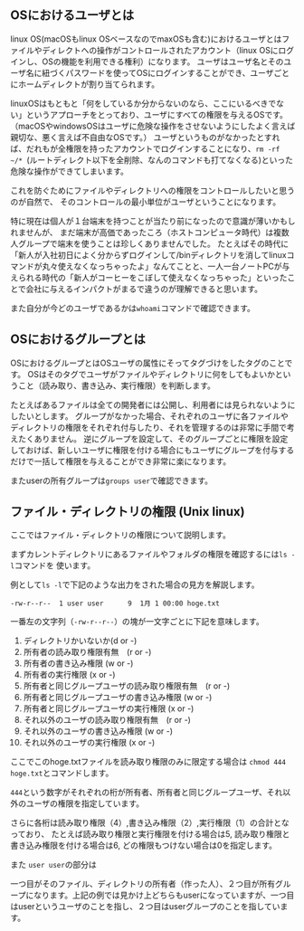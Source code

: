 
## OSにおけるユーザとは
linux OS(macOSもlinux OSベースなのでmaxOSも含む)におけるユーザとはファイルやディレクトへの操作がコントロールされたアカウント（linux OSにログインし、OSの機能を利用できる権利）になります。
ユーザはユーザ名とそのユーザ名に紐づくパスワードを使ってOSにログインすることができ、ユーザごとにホームディレクトが割り当てられます。

linuxOSはもともと「何をしているか分からないのなら、ここにいるべきでない」というアプローチをとっており、ユーザにすべての権限を与えるOSです。（macOSやwindowsOSはユーザに危険な操作をさせないようにしたよく言えば親切な、悪く言えば不自由なOSです。）
ユーザというものがなかったとすれば、だれもが全権限を持ったアカウントでログインすることになり、`rm -rf ~/* `(ルートディレクト以下を全削除、なんのコマンドも打てなくなる)といった危険な操作ができてしまいます。

これを防ぐためにファイルやディレクトリへの権限をコントロールしたいと思うのが自然で、
そのコントロールの最小単位がユーザということになります。


特に現在は個人が１台端末を持つことが当たり前になったので意識が薄いかもしれませんが、
まだ端末が高価であったころ（ホストコンピュータ時代）は複数人グループで端末を使うことは珍しくありませんでした。
たとえばその時代に「新人が入社初日によく分からずログインして/binディレクトリを消してlinuxコマンドが丸々使えなくなっちゃったよ」なんてことと、一人一台ノートPCが与えられる時代の「新人がコーヒーをこぼして使えなくなっちゃった」といったことで会社に与えるインパクトがまるで違うのが理解できると思います。

また自分が今どのユーザであるかは`whoami`コマンドで確認できます。

## OSにおけるグループとは

OSにおけるグループとはOSユーザの属性にそってタグづけをしたタグのことです。
OSはそのタグでユーザがファイルやディレクトリに何をしてもよいかということ（読み取り、書き込み、実行権限）を判断します。

たとえばあるファイルは全ての開発者には公開し、利用者には見られないようにしたいとします。
グループがなかった場合、それぞれのユーザに各ファイルやディレクトリの権限をそれぞれ付与したり、それを管理するのは非常に手間で考えたくありません。
逆にグループを設定して、そのグループごとに権限を設定しておけば、新しいユーザに権限を付ける場合にもユーザにグループを付与するだけで一括して権限を与えることができ非常に楽になります。

またuserの所有グループは`groups user`で確認できます。

## ファイル・ディレクトリの権限 (Unix linux)

ここではファイル・ディレクトリの権限について説明します。

まずカレントディレクトリにあるファイルやフォルダの権限を確認するには`ls -l`コマンドを
使います。

例として`ls -l`で下記のような出力をされた場合の見方を解説します。
```
-rw-r--r--  1 user user      9  1月 1 00:00 hoge.txt
```


一番左の文字列（`-rw-r--r--`）の塊が一文字ごとに下記を意味します。

1. ディレクトリかいないか(d or -)
1. 所有者の読み取り権限有無　(r or -)
1. 所有者の書き込み権限  (w or -)
1. 所有者の実行権限  (x or -)
1. 所有者と同じグループユーザの読み取り権限有無　(r or -)
1. 所有者と同じグループユーザの書き込み権限  (w or -)
1. 所有者と同じグループユーザの実行権限  (x or -)
1. それ以外のユーザの読み取り権限有無　(r or -)
1. それ以外のユーザの書き込み権限  (w or -)
1. それ以外のユーザの実行権限  (x or -)

ここでこのhoge.txtファイルを読み取り権限のみに限定する場合は
`chmod 444 hoge.txt`とコマンドします。

`444`という数字がそれぞれの桁が所有者、所有者と同じグループユーザ、それ以外のユーザの権限を指定しています。

さらに各桁は読み取り権限（4）,書き込み権限（2）,実行権限（1）の合計となっており、
たとえば読み取り権限と実行権限を付ける場合は5,
読み取り権限と書き込み権限を付ける場合は6,
どの権限もつけない場合は0を指定します。

また `user user`の部分は

一つ目がそのファイル、ディレクトリの所有者（作った人）、２つ目が所有グループになります。上記の例では見かけ上どちらもuserになっていますが、一つ目はuserというユーザのことを指し、２つ目はuserグループのことを指しています。
